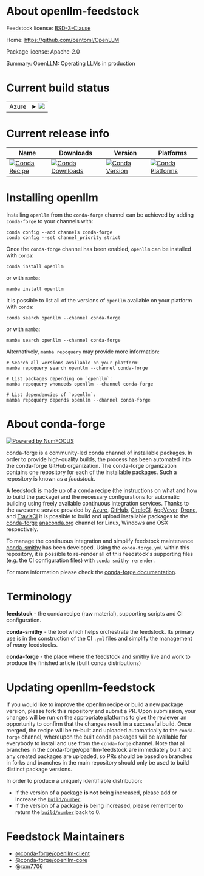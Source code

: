 About openllm-feedstock
=======================

Feedstock license: [BSD-3-Clause](https://github.com/conda-forge/openllm-feedstock/blob/main/LICENSE.txt)

Home: https://github.com/bentoml/OpenLLM

Package license: Apache-2.0

Summary: OpenLLM: Operating LLMs in production

Current build status
====================


<table>
    
  <tr>
    <td>Azure</td>
    <td>
      <details>
        <summary>
          <a href="https://dev.azure.com/conda-forge/feedstock-builds/_build/latest?definitionId=21519&branchName=main">
            <img src="https://dev.azure.com/conda-forge/feedstock-builds/_apis/build/status/openllm-feedstock?branchName=main">
          </a>
        </summary>
        <table>
          <thead><tr><th>Variant</th><th>Status</th></tr></thead>
          <tbody><tr>
              <td>linux_64_python3.10.____cpython</td>
              <td>
                <a href="https://dev.azure.com/conda-forge/feedstock-builds/_build/latest?definitionId=21519&branchName=main">
                  <img src="https://dev.azure.com/conda-forge/feedstock-builds/_apis/build/status/openllm-feedstock?branchName=main&jobName=linux&configuration=linux%20linux_64_python3.10.____cpython" alt="variant">
                </a>
              </td>
            </tr><tr>
              <td>linux_64_python3.11.____cpython</td>
              <td>
                <a href="https://dev.azure.com/conda-forge/feedstock-builds/_build/latest?definitionId=21519&branchName=main">
                  <img src="https://dev.azure.com/conda-forge/feedstock-builds/_apis/build/status/openllm-feedstock?branchName=main&jobName=linux&configuration=linux%20linux_64_python3.11.____cpython" alt="variant">
                </a>
              </td>
            </tr><tr>
              <td>linux_64_python3.8.____cpython</td>
              <td>
                <a href="https://dev.azure.com/conda-forge/feedstock-builds/_build/latest?definitionId=21519&branchName=main">
                  <img src="https://dev.azure.com/conda-forge/feedstock-builds/_apis/build/status/openllm-feedstock?branchName=main&jobName=linux&configuration=linux%20linux_64_python3.8.____cpython" alt="variant">
                </a>
              </td>
            </tr><tr>
              <td>linux_64_python3.9.____cpython</td>
              <td>
                <a href="https://dev.azure.com/conda-forge/feedstock-builds/_build/latest?definitionId=21519&branchName=main">
                  <img src="https://dev.azure.com/conda-forge/feedstock-builds/_apis/build/status/openllm-feedstock?branchName=main&jobName=linux&configuration=linux%20linux_64_python3.9.____cpython" alt="variant">
                </a>
              </td>
            </tr>
          </tbody>
        </table>
      </details>
    </td>
  </tr>
</table>

Current release info
====================

| Name | Downloads | Version | Platforms |
| --- | --- | --- | --- |
| [![Conda Recipe](https://img.shields.io/badge/recipe-openllm-green.svg)](https://anaconda.org/conda-forge/openllm) | [![Conda Downloads](https://img.shields.io/conda/dn/conda-forge/openllm.svg)](https://anaconda.org/conda-forge/openllm) | [![Conda Version](https://img.shields.io/conda/vn/conda-forge/openllm.svg)](https://anaconda.org/conda-forge/openllm) | [![Conda Platforms](https://img.shields.io/conda/pn/conda-forge/openllm.svg)](https://anaconda.org/conda-forge/openllm) |

Installing openllm
==================

Installing `openllm` from the `conda-forge` channel can be achieved by adding `conda-forge` to your channels with:

```
conda config --add channels conda-forge
conda config --set channel_priority strict
```

Once the `conda-forge` channel has been enabled, `openllm` can be installed with `conda`:

```
conda install openllm
```

or with `mamba`:

```
mamba install openllm
```

It is possible to list all of the versions of `openllm` available on your platform with `conda`:

```
conda search openllm --channel conda-forge
```

or with `mamba`:

```
mamba search openllm --channel conda-forge
```

Alternatively, `mamba repoquery` may provide more information:

```
# Search all versions available on your platform:
mamba repoquery search openllm --channel conda-forge

# List packages depending on `openllm`:
mamba repoquery whoneeds openllm --channel conda-forge

# List dependencies of `openllm`:
mamba repoquery depends openllm --channel conda-forge
```


About conda-forge
=================

[![Powered by
NumFOCUS](https://img.shields.io/badge/powered%20by-NumFOCUS-orange.svg?style=flat&colorA=E1523D&colorB=007D8A)](https://numfocus.org)

conda-forge is a community-led conda channel of installable packages.
In order to provide high-quality builds, the process has been automated into the
conda-forge GitHub organization. The conda-forge organization contains one repository
for each of the installable packages. Such a repository is known as a *feedstock*.

A feedstock is made up of a conda recipe (the instructions on what and how to build
the package) and the necessary configurations for automatic building using freely
available continuous integration services. Thanks to the awesome service provided by
[Azure](https://azure.microsoft.com/en-us/services/devops/), [GitHub](https://github.com/),
[CircleCI](https://circleci.com/), [AppVeyor](https://www.appveyor.com/),
[Drone](https://cloud.drone.io/welcome), and [TravisCI](https://travis-ci.com/)
it is possible to build and upload installable packages to the
[conda-forge](https://anaconda.org/conda-forge) [anaconda.org](https://anaconda.org/)
channel for Linux, Windows and OSX respectively.

To manage the continuous integration and simplify feedstock maintenance
[conda-smithy](https://github.com/conda-forge/conda-smithy) has been developed.
Using the ``conda-forge.yml`` within this repository, it is possible to re-render all of
this feedstock's supporting files (e.g. the CI configuration files) with ``conda smithy rerender``.

For more information please check the [conda-forge documentation](https://conda-forge.org/docs/).

Terminology
===========

**feedstock** - the conda recipe (raw material), supporting scripts and CI configuration.

**conda-smithy** - the tool which helps orchestrate the feedstock.
                   Its primary use is in the construction of the CI ``.yml`` files
                   and simplify the management of *many* feedstocks.

**conda-forge** - the place where the feedstock and smithy live and work to
                  produce the finished article (built conda distributions)


Updating openllm-feedstock
==========================

If you would like to improve the openllm recipe or build a new
package version, please fork this repository and submit a PR. Upon submission,
your changes will be run on the appropriate platforms to give the reviewer an
opportunity to confirm that the changes result in a successful build. Once
merged, the recipe will be re-built and uploaded automatically to the
`conda-forge` channel, whereupon the built conda packages will be available for
everybody to install and use from the `conda-forge` channel.
Note that all branches in the conda-forge/openllm-feedstock are
immediately built and any created packages are uploaded, so PRs should be based
on branches in forks and branches in the main repository should only be used to
build distinct package versions.

In order to produce a uniquely identifiable distribution:
 * If the version of a package **is not** being increased, please add or increase
   the [``build/number``](https://docs.conda.io/projects/conda-build/en/latest/resources/define-metadata.html#build-number-and-string).
 * If the version of a package **is** being increased, please remember to return
   the [``build/number``](https://docs.conda.io/projects/conda-build/en/latest/resources/define-metadata.html#build-number-and-string)
   back to 0.

Feedstock Maintainers
=====================

* [@conda-forge/openllm-client](https://github.com/conda-forge/openllm-client/)
* [@conda-forge/openllm-core](https://github.com/conda-forge/openllm-core/)
* [@rxm7706](https://github.com/rxm7706/)

